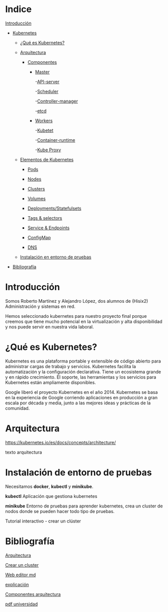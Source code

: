 # Indice 

 [Introducción](#Introducción)

- [Kubernetes](#kubernetes)
	
	- [¿Qué es Kubernetes?](#quees)

	- [Arquitectura](#arquitectura)
		
		- [Componentes](#componentes)

			- [Master](#master)

				-[API-server](#api)
				
				-[Scheduler](#scheduler)

				-[Controller-manager](#controller)

				-[etcd](#etcd)				

			- [Workers](#workers)
				
				-[Kubetet](#kubelet)

				-[Container-runtime](#containerruntime)

				-[Kube Proxy](#kubeproxy)

	- [Elementos de Kubernetes](#elementos)

		- [Pods](#pods)

		- [Nodes](#nodes)

		- [Clusters](#clusters)

		- [Volumes](#volumes)

		- [Deployments/Statefulsets](#deployments)

		- [Tags & selectors](#tags)

		- [Service & Endpoints](#services)

		- [ConfigMap](#configmaps)

		- [DNS](#dns)
 

	- [Instalación en entorno de pruebas](#Instalación)

- [Bibliografía](#biblio) 


# Introducción<a name="introduccion"></a>

Somos Roberto Martínez y Alejandro López, dos alumnos de (Hisix2) Administración y sistemas en red.

Hemos seleccionado kubernetes para nuestro proyecto final porque creemos que tiene mucho potencial en la virtualización y alta disponibilidad y nos puede servir en nuestra vida laboral.


# ¿Qué es Kubernetes?<a name="quees"></a>

Kubernetes es una plataforma portable y extensible de código abierto para administrar cargas de trabajo y servicios.
Kubernetes facilita la automatización y la configuración declarativa. Tiene un ecosistema grande y en rápido crecimiento. El soporte, las herramientas y los servicios para Kubernetes están ampliamente disponibles.

Google liberó el proyecto Kubernetes en el año 2014. Kubernetes se basa en la experiencia de Google corriendo aplicaciones en producción a gran escala por década y media, junto a las mejores ideas y prácticas de la comunidad.




# Arquitectura<a name="arquitectura"></a>

https://kubernetes.io/es/docs/concepts/architecture/

texto arquitectura 


# Instalación de entorno de pruebas<a name="Instalación"></a>
Necesitamos **docker**, **kubectl** y **minikube**.

**kubectl** Aplicación que gestiona kubernetes

**minikube** Entorno de pruebas para aprender kubernetes, crea un cluster de nodos donde se pueden hacer todo tipo de pruebas.


Tutorial interactivo - crear un clúster



# Bibliografía<a name="bibliografia"></a>

[Arquitectura](https://kubernetes.io/es/docs/concepts/architecture/)

[Crear un cluster](https://kubernetes.io/es/docs/tutorials/kubernetes-basics/create-cluster/)

[Web editor md](https://stackedit.io/app#)

[explicación](https://www.itshellws.org/kubernetes/)

[Componentes arquitectura](https://aprenderdevops.com/arquitectura-de-kubernetes/)

[pdf universidad](https://core.ac.uk/download/pdf/288501998.pdf)

